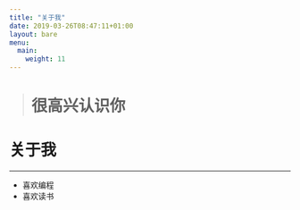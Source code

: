 ```yaml
---
title: "关于我"
date: 2019-03-26T08:47:11+01:00
layout: bare
menu:
  main:
    weight: 11
---
```


> # 很高兴认识你

# 关于我

---


* 喜欢编程
* 喜欢读书
